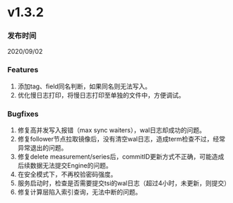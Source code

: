 # v1.3.2

### 发布时间

2020/09/02

### Features

1. 添加tag、field同名判断，如果同名则无法写入。
1. 优化慢日志打印，将慢日志打印至单独的文件中，方便调试。

### Bugfixes

1. 修复高并发写入报错（max sync waiters），wal日志却成功的问题。
1. 修复follower节点拉取镜像后，没有清空wal日志，造成term检查不过，经常异常退出的问题。
1. 修复delete measurement/series后，commitID更新方式不正确，可能造成后续数据无法提交Engine的问题。
1. 在安全模式下，不再校验密码强度。
1. 服务启动时，检查是否需要提交tsi的wal日志（超过4小时，未更新，则提交）
1. 修复计算层陷入索引查询，无法中断的问题。
